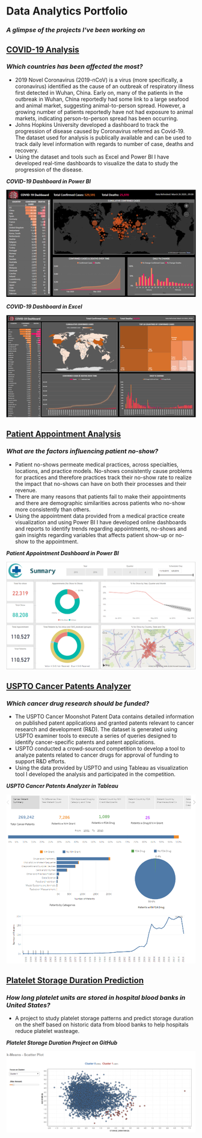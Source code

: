 # Data Analytics Portfolio
### *A glimpse of the projects I've been working on*  


## [**COVID-19 Analysis**](https://community.powerbi.com/t5/Data-Stories-Gallery/COVID-19-Dashboard/td-p/1121420)
### *Which countries has been affected the most?* 
- 2019 Novel Coronavirus (2019-nCoV) is a virus (more specifically, a coronavirus) identified as the cause of an outbreak of respiratory illness first detected in Wuhan, China. Early on, many of the patients in the outbreak in Wuhan, China reportedly had some link to a large seafood and animal market, suggesting animal-to-person spread. However, a growing number of patients reportedly have not had exposure to animal markets, indicating person-to-person spread has been occurring. 
- Johns Hopkins University developed a dashboard to track the progression of disease caused by Coronavirus referred as Covid-19. The dataset used for analysis is publically available and can be used to track daily level information with regards to number of case, deaths and recovery. 
- Using the dataset and tools such as Excel and Power BI I have developed real-time dashboards to visualize the data to study the progression of the disease.

***COVID-19 Dashboard in Power BI***

![Image of COVID-19 Dashboard Power BI](images/COVID-19%20%20Dashboard%20Power%20BI.png)

***COVID-19 Dashboard in Excel***

![Image of COVID-19 Dashboard Excel](images/COVID-19%20%20Dashboard%20Excel.png)


## [**Patient Appointment Analysis**](https://community.powerbi.com/t5/Data-Stories-Gallery/Patient-Appointment-Analysis/td-p/1118754)
### *What are the factors influencing patient no-show?* 
- Patient no-shows permeate medical practices, across specialties, locations, and practice models. No-shows consistently cause problems for practices and therefore practices track their no-show rate to realize the impact that no-shows can have on both their processes and their revenue. 
- There are many reasons that patients fail to make their appointments and there are demographic similarities across patients who no-show more consistently than others. 
- Using the appointment data provided from a medical practice create visualization and using Power BI I have developed online dashboards and reports to identify trends regarding appointments, no-shows and gain insights regarding variables that affects patient show-up or no-show to the appointment.


***Patient Appointment Dashboard in Power BI***

![Image of Patient Appointment Dashboard](images/PA%20Dashboard%20Image.png)


## [**USPTO Cancer Patents Analyzer**](https://public.tableau.com/views/USPTO_Cancer_MoonShot_Challenge_2016/Story1?:display_count=y&:origin=viz_share_link)
### *Which cancer drug research should be funded?* 
- The USPTO Cancer Moonshot Patent Data contains detailed information on published patent applications and granted patents relevant to cancer research and development (R&D). The dataset is generated using USPTO examiner tools to execute a series of queries designed to identify cancer-specific patents and patent applications. 
- USPTO conducted a crowd-sourced competition to develop a tool to analyze patents related to cancer drugs for approval of funding to support R&D efforts.
- Using the data provided by USPTO and using Tableau as visualization tool I developed the analysis and participated in the competition. 


***USPTO Cancer Patents Analyzer in Tableau***

![Image of USPTO Cancer Patents Analyzer](images/USPTO%20Cancer%20Drug%20Patents%20Analyzer%20Tableau.png)


## [**Platelet Storage Duration Prediction**](https://github.com/S-A-Khan/Platelet-Storage-Duration-Prediction)
### *How long platelet units are stored in hospital blood banks in United States?* 
- A project to study platelet storage patterns and predict storage duration on the shelf based on historic data from blood banks to help hospitals reduce platelet wasteage.


***Platelet Storage Duration Project on GitHub***

![Image of Platelet Storage Duration Project](Images/K-mean%20Scatterplot.png)
